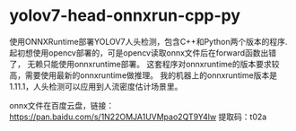 # yolov7-head-onnxrun-cpp-py
使用ONNXRuntime部署YOLOV7人头检测，包含C++和Python两个版本的程序.
起初想使用opencv部署的，可是opencv读取onnx文件后在forward函数出错了，
无赖只能使用onnxruntime部署。
这套程序对onnxruntime的版本要求较高，需要使用最新的onnxruntime做推理。
我的机器上的onnxruntime版本是1.11.1，人头检测可以应用到人流密度估计场景里。

onnx文件在百度云盘，链接：https://pan.baidu.com/s/1N22OMJA1UVMpao2QT9Y4lw 
提取码：t02a
